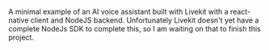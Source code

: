 A minimal example of an AI voice assistant built with Livekit with a react-native client and NodeJS backend. Unfortunately Livekit doesn't yet have a complete NodeJs SDK to complete this, so I am waiting on that to finish this project.
